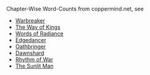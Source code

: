 Chapter-Wise Word-Counts from coppermind.net, see
- [Warbreaker](https://coppermind.net/wiki/Warbreaker/Statistical_analysis)
- [The Way of Kings](https://coppermind.net/wiki/The_Way_of_Kings/Statistical_analysis)
- [Words of Radiance](https://coppermind.net/wiki/Words_of_Radiance/Statistical_analysis)
- [Edgedancer](https://coppermind.net/wiki/Edgedancer/Statistical_analysis)
- [Oathbringer](https://coppermind.net/wiki/Oathbringer/Statistical_analysis)
- [Dawnshard](https://coppermind.net/wiki/Dawnshard_(novella)/Statistical_analysis)
- [Rhythm of War](https://coppermind.net/wiki/Rhythm_of_War/Statistical_analysis)
- [The Sunlit Man](https://coppermind.net/wiki/The_Sunlit_Man/Statistical_analysis)
